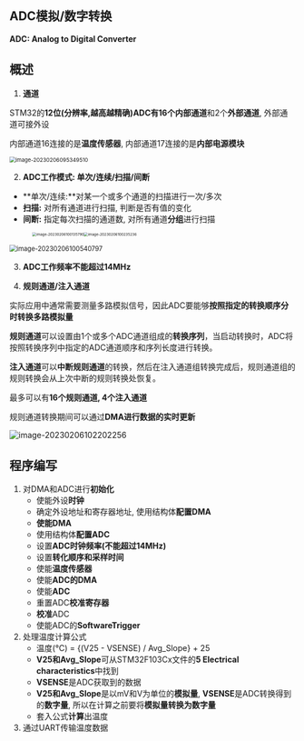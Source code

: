 ## ADC模拟/数字转换

**ADC: Analog to Digital Converter**

## 概述

1. **通道**

STM32的**12位(分辨率,越高越精确)**ADC有16个**内部通道**和2个**外部通道**, 外部通道可接外设

内部通道16连接的是**温度传感器**, 内部通道17连接的是**内部电源模块**

 <img src="C:\Users\Lenovo\AppData\Roaming\Typora\typora-user-images\image-20230206095349510.png" alt="image-20230206095349510" style="zoom: 67%;" />

2. **ADC工作模式: 单次/连续/扫描/间断**

* **单次/连续:**对某一个或多个通道的扫描进行一次/多次
* **扫描:** 对所有通道进行扫描, 判断是否有值的变化
* **间断:** 指定每次扫描的通道数, 对所有通道**分组**进行扫描

 <figure><img src="C:\Users\Lenovo\AppData\Roaming\Typora\typora-user-images\image-20230206100135790.png" alt="image-20230206100135790" style="zoom:45%;" /><img src="C:\Users\Lenovo\AppData\Roaming\Typora\typora-user-images\image-20230206100235236.png" alt="image-20230206100235236" style="zoom:45%;" /></figure>

 

<img src="C:\Users\Lenovo\AppData\Roaming\Typora\typora-user-images\image-20230206100540797.png" alt="image-20230206100540797" style="zoom:80%;" />

3. **ADC工作频率不能超过14MHz**

4. **规则通道/注入通道**

实际应用中通常需要测量多路模拟信号，因此ADC要能够**按照指定的转换顺序分时转换多路模拟量**

**规则通道**可以设置由1个或多个ADC通道组成的**转换序列**，当启动转换时，ADC将按照转换序列中指定的ADC通道顺序和序列长度进行转换。

**注入通道**可以**中断规则通道**的转换，然后在注入通道组转换完成后，规则通道组的规则转换会从上次中断的规则转换处恢复。

最多可以有**16个规则通道, 4个注入通道**

规则通道转换期间可以通过**DMA进行数据的实时更新**

 ![image-20230206102202256](C:\Users\Lenovo\AppData\Roaming\Typora\typora-user-images\image-20230206102202256.png)

## 程序编写

1. 对DMA和ADC进行**初始化**
   * 使能外设**时钟**
   * 确定外设地址和寄存器地址, 使用结构体**配置DMA**
   * **使能DMA**
   * 使用结构体**配置ADC**
   * 设置**ADC时钟频率(不能超过14MHz)**
   * 设置**转化顺序和采样时间**
   * 使能**温度传感器**
   * 使能**ADC的DMA**
   * 使能**ADC**
   * 重置ADC**校准寄存器**
   * **校准**ADC
   * 使能ADC的**SoftwareTrigger**
2. 处理温度计算公式
   * 温度(°C) = {(V25 - VSENSE) / Avg_Slope} + 25
   * **V25和Avg_Slope**可从STM32F103Cx文件的**5 Electrical characteristics**中找到
   * **VSENSE**是ADC获取到的数据
   * **V25和Avg_Slope**是以mV和V为单位的**模拟量**, **VSENSE**是ADC转换得到的**数字量**, 所以在计算之前要将**模拟量转换为数字量**
   * 套入公式**计算**出温度
3. 通过UART传输温度数据



















